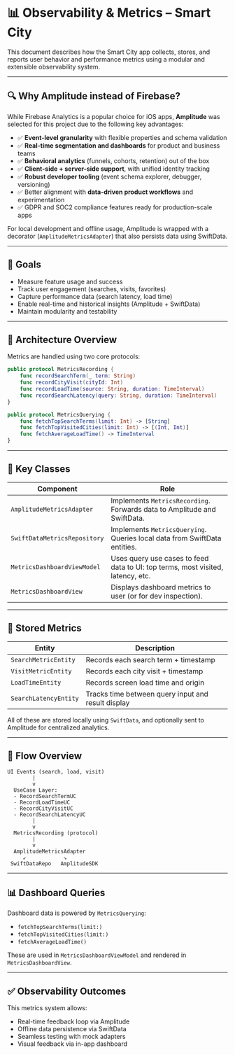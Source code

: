 # 📊 Observability & Metrics – Smart City

This document describes how the Smart City app collects, stores, and reports user behavior and performance metrics using a modular and extensible observability system.

---

## 🔍 Why Amplitude instead of Firebase?

While Firebase Analytics is a popular choice for iOS apps, **Amplitude** was selected for this project due to the following key advantages:

- ✅ **Event-level granularity** with flexible properties and schema validation
- ✅ **Real-time segmentation and dashboards** for product and business teams
- ✅ **Behavioral analytics** (funnels, cohorts, retention) out of the box
- ✅ **Client-side + server-side support**, with unified identity tracking
- ✅ **Robust developer tooling** (event schema explorer, debugger, versioning)
- ✅ Better alignment with **data-driven product workflows** and experimentation
- ✅ GDPR and SOC2 compliance features ready for production-scale apps

For local development and offline usage, Amplitude is wrapped with a decorator (`AmplitudeMetricsAdapter`) that also persists data using SwiftData.

---

## 🎯 Goals

- Measure feature usage and success
- Track user engagement (searches, visits, favorites)
- Capture performance data (search latency, load time)
- Enable real-time and historical insights (Amplitude + SwiftData)
- Maintain modularity and testability

---

## 🧩 Architecture Overview

Metrics are handled using two core protocols:

```swift
public protocol MetricsRecording {
    func recordSearchTerm(_ term: String)
    func recordCityVisit(cityId: Int)
    func recordLoadTime(source: String, duration: TimeInterval)
    func recordSearchLatency(query: String, duration: TimeInterval)
}
```

```swift
public protocol MetricsQuerying {
    func fetchTopSearchTerms(limit: Int) -> [String]
    func fetchTopVisitedCities(limit: Int) -> [(Int, Int)]
    func fetchAverageLoadTime() -> TimeInterval
}
```

---

## 🧠 Key Classes

| Component | Role |
|----------|------|
| `AmplitudeMetricsAdapter` | Implements `MetricsRecording`. Forwards data to Amplitude and SwiftData. |
| `SwiftDataMetricsRepository` | Implements `MetricsQuerying`. Queries local data from SwiftData entities. |
| `MetricsDashboardViewModel` | Uses query use cases to feed data to UI: top terms, most visited, latency, etc. |
| `MetricsDashboardView` | Displays dashboard metrics to user (or for dev inspection). |

---

## 🧾 Stored Metrics

| Entity | Description |
|--------|-------------|
| `SearchMetricEntity` | Records each search term + timestamp |
| `VisitMetricEntity` | Records each city visit + timestamp |
| `LoadTimeEntity` | Records screen load time and origin |
| `SearchLatencyEntity` | Tracks time between query input and result display |

All of these are stored locally using `SwiftData`, and optionally sent to Amplitude for centralized analytics.

---

## 🔀 Flow Overview

```text
UI Events (search, load, visit)
        |
        v
  UseCase Layer:
  - RecordSearchTermUC
  - RecordLoadTimeUC
  - RecordCityVisitUC
  - RecordSearchLatencyUC
        |
        v
  MetricsRecording (protocol)
        |
        v
  AmplitudeMetricsAdapter
     ↙            ↘
 SwiftDataRepo   AmplitudeSDK
```

---

## 📊 Dashboard Queries

Dashboard data is powered by `MetricsQuerying`:

- `fetchTopSearchTerms(limit:)`
- `fetchTopVisitedCities(limit:)`
- `fetchAverageLoadTime()`

These are used in `MetricsDashboardViewModel` and rendered in `MetricsDashboardView`.

---

## ✅ Observability Outcomes

This metrics system allows:

- Real-time feedback loop via Amplitude
- Offline data persistence via SwiftData
- Seamless testing with mock adapters
- Visual feedback via in-app dashboard

